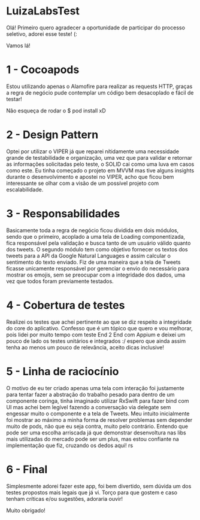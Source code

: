# LuizaLabsTest

Olá! Primeiro quero agradecer a oportunidade de participar do processo seletivo, adorei esse teste! (:

Vamos lá!

# 1 - Cocoapods

Estou utilizando apenas o Alamofire para realizar as requests HTTP, graças a regra de negócio pude contemplar um código bem desacoplado e fácil de testar!

Não esqueça de rodar o $ pod install xD

# 2 - Design Pattern

Optei por utilizar o VIPER já que reparei nítidamente uma necessidade grande de testabilidade e organização, uma vez que para validar e retornar as informações solicitadas pelo teste, o SOLID cai como uma luva em casos como este.
Eu tinha começado o projeto em MVVM mas tive alguns insights durante o desenvolvimento e apostei no VIPER, acho que ficou bem interessante se olhar com a visão de um possível projeto com escalabilidade.

# 3 - Responsabilidades

Basicamente toda a regra de negócio ficou dividida em dois módulos, sendo que o primeiro, acoplado a uma tela de Loading componentizada, fica responsável pela validação e busca tanto de um usuário válido quanto dos tweets. O segundo módulo tem como objetivo fornecer os textos dos tweets para a API da Google Natural Languages e assim calcular o sentimento do texto enviado. Fiz de uma maneira que a tela de Tweets ficasse unicamente responsável por gerenciar o envio do necessário para mostrar os emojis, sem se preocupar com a integridade dos dados, uma vez que todos foram previamente testados.

# 4 - Cobertura de testes

Realizei os testes que achei pertinente ao que se diz respeito a integridade do core do aplicativo. Confesso que é um tópico que quero e vou melhorar, pois lidei por muito tempo com teste End 2 End com Appium e deixei um pouco de lado os testes unitários e integrados :/ espero que ainda assim tenha ao menos um pouco de relevância, aceito dicas inclusive!

# 5 - Linha de raciocínio

O motivo de eu ter criado apenas uma tela com interação foi justamente para tentar fazer a abstração do trabalho pesado para dentro de um componente coringa, tinha imaginado utilizar RxSwift para fazer bind com UI mas achei bem legível fazendo a conversação via delegate sem engessar muito o componente e a tela de Tweets. Meu intuito inicialmente foi mostrar ao máximo a minha forma de resolver problemas sem depender muito de pods, não que eu seja contra, muito pelo contrário.
Entendo que pode ser uma escolha arriscada já que demonstrar desenvoltura nas libs mais utilizadas do mercado pode ser um plus, mas estou confiante na implementação que fiz, cruzando os dedos aqui! rs

# 6 - Final

Simplesmente adorei fazer este app, foi bem divertido, sem dúvida um dos testes propostos mais legais que já vi. Torço para que gostem e caso tenham críticas e/ou sugestões, adoraria ouvir!

Muito obrigado!
